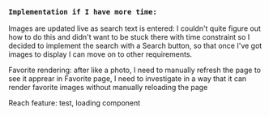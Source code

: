 ### `Implementation if I have more time:`

Images are updated live as search text is entered: I couldn't quite figure out how to do this and didn't want to be stuck there with time constraint so I decided to implement the search with a Search button, so that once I've got images to display I can move on to other requirements.

Favorite rendering: after like a photo, I need to manually refresh the page to see it apprear in Favorite page, I need to investigate in a way that it can render favorite images without manually reloading the page

Reach feature: test, loading component
